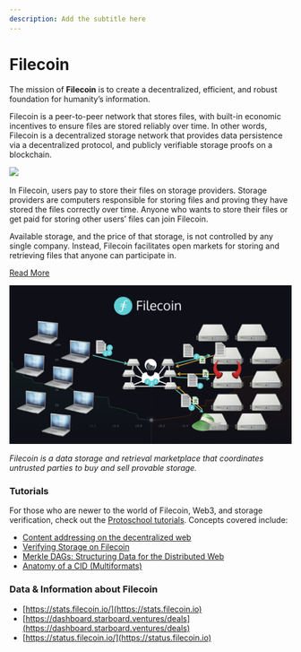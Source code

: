 ```yaml
---
description: Add the subtitle here
---
```


# Filecoin

The mission of **Filecoin** is to create a decentralized, efficient, and robust foundation for humanity’s information.

Filecoin is a peer-to-peer network that stores files, with built-in economic incentives to ensure files are stored reliably over time. In other words, Filecoin is a decentralized storage network that provides data persistence via a decentralized protocol, and publicly verifiable storage proofs on a blockchain.

![](https://lh4.googleusercontent.com/OX3\_r64M0C6jSJantF8W3Xovw8lywU6njHSygtJNxfIpCG1523NZQj2O9WSapLqhOLJIvOc\_V6yGPIL7qELLeCSGHFpwtjTVNFsDC9fx30vH7rMnRTiRhYbq8MrXQtEWBlm0Rj4724Js)

In Filecoin, users pay to store their files on storage providers. Storage providers are computers responsible for storing files and proving they have stored the files correctly over time. Anyone who wants to store their files or get paid for storing other users’ files can join Filecoin.

Available storage, and the price of that storage, is not controlled by any single company. Instead, Filecoin facilitates open markets for storing and retrieving files that anyone can participate in.

[Read More](https://docs.filecoin.io/about-filecoin/what-is-filecoin/#for-users)

![](<../../.gitbook/assets/image (1).png>)

_Filecoin is a data storage and retrieval marketplace that coordinates untrusted parties to buy and sell provable storage._

### Tutorials
For those who are newer to the world of Filecoin, Web3, and storage verification, check out the [Protoschool tutorials](https://proto.school/course/filecoin). Concepts covered include:

* [Content addressing on the decentralized web](https://proto.school/content-addressing)
* [Verifying Storage on Filecoin](https://proto.school/verifying-storage-on-filecoin)
* [Merkle DAGs: Structuring Data for the Distributed Web](https://proto.school/merkle-dags)
* [Anatomy of a CID (Multiformats)](https://proto.school/anatomy-of-a-cid)

### Data & Information about Filecoin

* [https://stats.filecoin.io/](https://stats.filecoin.io)
* [https://dashboard.starboard.ventures/deals](https://dashboard.starboard.ventures/deals)
* [https://status.filecoin.io/](https://status.filecoin.io)
